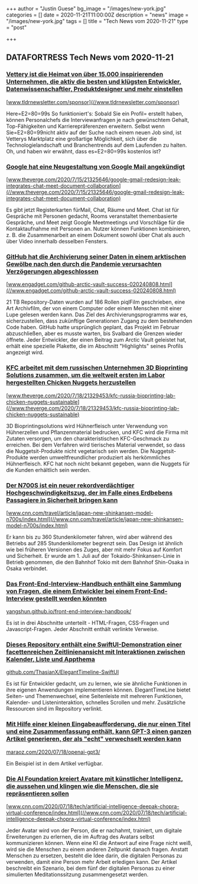 +++
author = "Justin Guese"
bg_image = "/images/new-york.jpg"
categories = []
date = 2020-11-21T11:00:00Z
description = "news"
image = "/images/new-york.jpg"
tags = []
title = "Tech News vom 2020-11-21"
type = "post"

+++

        
## DATAFORTRESS Tech News vom 2020-11-21



### [Vettery ist die Heimat von über 15.000 inspirierenden Unternehmen, die aktiv die besten und klügsten Entwickler, Datenwissenschaftler, Produktdesigner und mehr einstellen](//www.tldrnewsletter.com/sponsor)


[www.tldrnewsletter.com/sponsor](//www.tldrnewsletter.com/sponsor)


Here=E2=80=99s So funktioniert's: Sobald Sie ein Profil= erstellt haben, können Personalchefs die Interviewanfragen je nach gewünschtem Gehalt, Top-Fähigkeiten und Karrierepräferenzen erweitern. Selbst wenn Sie=E2=80=99nicht aktiv auf der Suche nach einem neuen Job sind, ist Vetterys Marktplatz eine großartige Möglichkeit, sich über die Technologielandschaft und Branchentrends auf dem Laufenden zu halten. Oh, und haben wir erwähnt, dass es=E2=80=99s kostenlos ist?


### [Google hat eine Neugestaltung von Google Mail angekündigt](//www.theverge.com/2020/7/15/21325646/google-gmail-redesign-leak-integrates-chat-meet-document-collaboration)


[www.theverge.com/2020/7/15/21325646/google-gmail-redesign-leak-integrates-chat-meet-document-collaboration](//www.theverge.com/2020/7/15/21325646/google-gmail-redesign-leak-integrates-chat-meet-document-collaboration)


Es gibt jetzt Registerkarten fürMail, Chat, Räume und Meet. Chat ist für Gespräche mit Personen gedacht, Rooms veranstaltet themenbasierte Gespräche, und Meet zeigt Google Meetmeetings und Vorschläge für die Kontaktaufnahme mit Personen an. Nutzer können Funktionen kombinieren, z. B. die Zusammenarbeit an einem Dokument sowohl über Chat als auch über Video innerhalb desselben Fensters.


### [GitHub hat die Archivierung seiner Daten in einem arktischen Gewölbe nach den durch die Pandemie verursachten Verzögerungen abgeschlossen](//www.engadget.com/github-arctic-vault-success-020240808.html)


[www.engadget.com/github-arctic-vault-success-020240808.html](//www.engadget.com/github-arctic-vault-success-020240808.html)


21 TB Repository-Daten wurden auf 186 Rollen piqlFilm geschrieben, eine Art Archivfilm, der von einem Computer oder einem Menschen mit einer Lupe gelesen werden kann. Das Ziel des Archivierungsprogramms war es, sicherzustellen, dass zukünftige Generationen Zugang zu dem bestehenden Code haben. GitHub hatte ursprünglich geplant, das Projekt im Februar abzuschließen, aber es musste warten, bis Svalbard die Grenzen wieder öffnete. Jeder Entwickler, der einen Beitrag zum Arctic Vault geleistet hat, erhält eine spezielle Plakette, die im Abschnitt "Highlights" seines Profils angezeigt wird.


### [KFC arbeitet mit dem russischen Unternehmen 3D Bioprinting Solutions zusammen, um die weltweit ersten im Labor hergestellten Chicken Nuggets herzustellen](//www.theverge.com/2020/7/18/21329453/kfc-russia-bioprinting-lab-chicken-nuggets-sustainable)


[www.theverge.com/2020/7/18/21329453/kfc-russia-bioprinting-lab-chicken-nuggets-sustainable](//www.theverge.com/2020/7/18/21329453/kfc-russia-bioprinting-lab-chicken-nuggets-sustainable)


3D Bioprintingsolutions wird Hühnerfleisch unter Verwendung von Hühnerzellen und Pflanzenmaterial bedrucken, und KFC wird die Firma mit Zutaten versorgen, um den charakteristischen KFC-Geschmack zu erreichen. Bei dem Verfahren wird tierisches Material verwendet, so dass die Nuggetsit-Produkte nicht vegetarisch sein werden. Die Nuggetsit-Produkte werden umweltfreundlicher produziert als herkömmliches Hühnerfleisch. KFC hat noch nicht bekannt gegeben, wann die Nuggets für die Kunden erhältlich sein werden.


### [Der N700S ist ein neuer rekordverdächtiger Hochgeschwindigkeitszug, der im Falle eines Erdbebens Passagiere in Sicherheit bringen kann](//www.cnn.com/travel/article/japan-new-shinkansen-model-n700s/index.html)


[www.cnn.com/travel/article/japan-new-shinkansen-model-n700s/index.html](//www.cnn.com/travel/article/japan-new-shinkansen-model-n700s/index.html)


Er kann bis zu 360 Stundenkilometer fahren, wird aber während des Betriebs auf 285 Stundenkilometer begrenzt sein. Das Design ist ähnlich wie bei früheren Versionen des Zuges, aber mit mehr Fokus auf Komfort und Sicherheit. Er wurde am 1. Juli auf der Tokaido-Shinkansen-Linie in Betrieb genommen, die den Bahnhof Tokio mit dem Bahnhof Shin-Osaka in Osaka verbindet.


### [Das Front-End-Interview-Handbuch enthält eine Sammlung von Fragen, die einem Entwickler bei einem Front-End-Interview gestellt werden könnten](//yangshun.github.io/front-end-interview-handbook/)


[yangshun.github.io/front-end-interview-handbook/](//yangshun.github.io/front-end-interview-handbook/)


Es ist in drei Abschnitte unterteilt - HTML-Fragen, CSS-Fragen und Javascript-Fragen. Jeder Abschnitt enthält verlinkte Verweise.


### [Dieses Repository enthält eine SwiftUI-Demonstration einer facettenreichen Zeitlinienansicht mit Interaktionen zwischen Kalender, Liste und Appthema](//github.com/ThasianX/ElegantTimeline-SwiftUI)


[github.com/ThasianX/ElegantTimeline-SwiftUI](//github.com/ThasianX/ElegantTimeline-SwiftUI)


Es ist für Entwickler gedacht, um zu lernen, wie sie ähnliche Funktionen in ihre eigenen Anwendungen implementieren können. ElegantTimeLine bietet Seiten- und Themenwechsel, eine Seitenleiste mit mehreren Funktionen, Kalender- und Listeninteraktion, schnelles Scrollen und mehr. Zusätzliche Ressourcen sind im Repository verlinkt.


### [Mit Hilfe einer kleinen Eingabeaufforderung, die nur einen Titel und eine Zusammenfassung enthält, kann GPT-3 einen ganzen Artikel generieren, der als "echt" verwechselt werden kann](//maraoz.com/2020/07/18/openai-gpt3/)


[maraoz.com/2020/07/18/openai-gpt3/](//maraoz.com/2020/07/18/openai-gpt3/)


Ein Beispiel ist in dem Artikel verfügbar.


### [Die AI Foundation kreiert Avatare mit künstlicher Intelligenz, die aussehen und klingen wie die Menschen, die sie repräsentieren sollen](//www.cnn.com/2020/07/18/tech/artificial-intelligence-deepak-chopra-virtual-conference/index.html)


[www.cnn.com/2020/07/18/tech/artificial-intelligence-deepak-chopra-virtual-conference/index.html](//www.cnn.com/2020/07/18/tech/artificial-intelligence-deepak-chopra-virtual-conference/index.html)


Jeder Avatar wird von der Person, die er nachahmt, trainiert, um digitale Erweiterungen zu erlernen, die im Auftrag des Avatars selbst kommunizieren können. Wenn eine KI die Antwort auf eine Frage nicht weiß, wird sie die Menschen zu einem anderen Zeitpunkt danach fragen. Anstatt Menschen zu ersetzen, besteht die Idee darin, die digitalen Personas zu verwenden, damit eine Person mehr Arbeit erledigen kann. Der Artikel beschreibt ein Szenario, bei dem fünf der digitalen Personas zu einer simulierten Meditationssitzung zusammengesetzt werden.